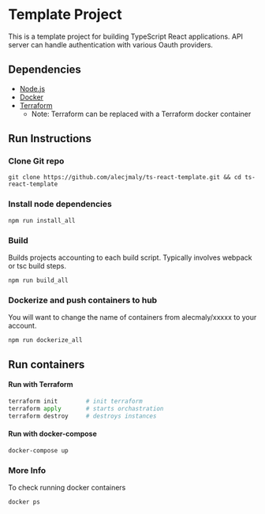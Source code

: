 # Template Project
This is a template project for building TypeScript React applications.
API server can handle authentication with various Oauth providers. 

## Dependencies

- [Node.js](https://nodejs.org/en/download/)
- [Docker](https://docs.docker.com/)
- [Terraform](https://www.terraform.io/downloads.html)
  - Note: Terraform can be replaced with a Terraform docker container

## Run Instructions

### Clone Git repo
```
git clone https://github.com/alecjmaly/ts-react-template.git && cd ts-react-template
```

### Install node dependencies
```
npm run install_all
```

### Build
Builds projects accounting to each build script. Typically involves webpack or tsc build steps.
```
npm run build_all
```

### Dockerize and push containers to hub
You will want to change the name of containers from alecmaly/xxxxx to your account. 
```
npm run dockerize_all
```

## Run containers

#### Run with Terraform
``` python
terraform init        # init terraform
terraform apply       # starts orchastration
terraform destroy     # destroys instances
```

#### Run with docker-compose
```
docker-compose up
```

### More Info
To check running docker containers
```
docker ps
```
